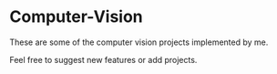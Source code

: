 # Computer-Vision
These are some of the computer vision projects implemented by me.

Feel free to suggest new features or add projects.
